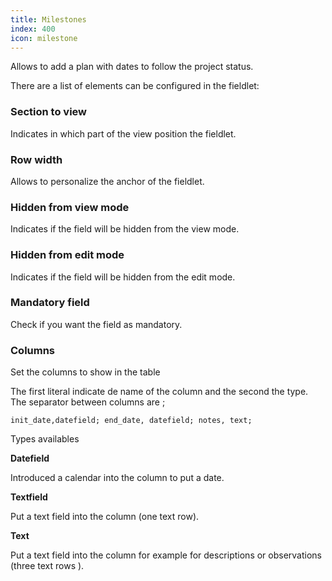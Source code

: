 ```yaml
---
title: Milestones
index: 400
icon: milestone
---
```


Allows to add a plan with dates to follow the project status.

There are a list of elements can be configured in the fieldlet:

### Section to view

Indicates in which part of the view position the fieldlet.

### Row width

Allows to personalize the anchor of the fieldlet.

### Hidden from view mode

Indicates if the field will be hidden from the view mode.

### Hidden from edit mode

Indicates if the field will be hidden from the edit mode.

### Mandatory field

Check if you want the field as mandatory.

### Columns

Set the columns to show in the table

The first literal indicate de name of the column and the second the type. The separator between columns are ;

    init_date,datefield; end_date, datefield; notes, text;

Types availables

**Datefield**

Introduced a calendar into the column to put a date.

**Textfield**

Put a text field into the column (one text row).

**Text**

Put a text field into the column for example for descriptions or observations (three text rows ).





